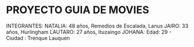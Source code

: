 # PROYECTO GUIA DE MOVIES
 INTEGRANTES: 
 NATALIA: 48 años, Remedios de Escalada, Lanus
 JAIRO: 33 años, Hurlingham
 LAUTARO: 27 años, Ituzaingo
 JOHANA: Edad: 29 -  Ciudad : Trenque Lauquen 
 